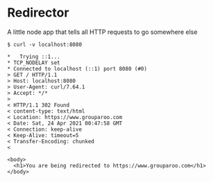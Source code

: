 # Redirector

A little node app that tells all HTTP requests to go somewhere else

```
$ curl -v localhost:8080

*   Trying ::1...
* TCP_NODELAY set
* Connected to localhost (::1) port 8080 (#0)
> GET / HTTP/1.1
> Host: localhost:8080
> User-Agent: curl/7.64.1
> Accept: */*
>
< HTTP/1.1 302 Found
< content-type: text/html
< Location: https://www.grouparoo.com
< Date: Sat, 24 Apr 2021 00:47:58 GMT
< Connection: keep-alive
< Keep-Alive: timeout=5
< Transfer-Encoding: chunked
<

<body>
  <h1>You are being redirected to https://www.grouparoo.com</h1>
</body>
```
